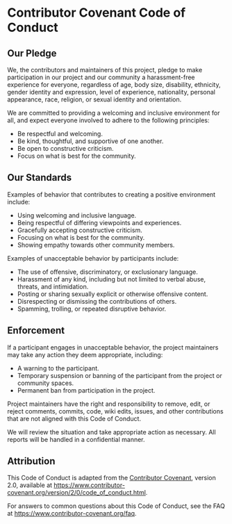 # Contributor Covenant Code of Conduct

## Our Pledge

We, the contributors and maintainers of this project, pledge to make participation in our project
and our community a harassment-free experience for everyone, regardless of age, body size,
disability, ethnicity, gender identity and expression, level of experience, nationality, personal
appearance, race, religion, or sexual identity and orientation.

We are committed to providing a welcoming and inclusive environment for all, and expect everyone
involved to adhere to the following principles:

- Be respectful and welcoming.
- Be kind, thoughtful, and supportive of one another.
- Be open to constructive criticism.
- Focus on what is best for the community.

## Our Standards

Examples of behavior that contributes to creating a positive environment include:

- Using welcoming and inclusive language.
- Being respectful of differing viewpoints and experiences.
- Gracefully accepting constructive criticism.
- Focusing on what is best for the community.
- Showing empathy towards other community members.

Examples of unacceptable behavior by participants include:

- The use of offensive, discriminatory, or exclusionary language.
- Harassment of any kind, including but not limited to verbal abuse, threats, and intimidation.
- Posting or sharing sexually explicit or otherwise offensive content.
- Disrespecting or dismissing the contributions of others.
- Spamming, trolling, or repeated disruptive behavior.

## Enforcement

If a participant engages in unacceptable behavior, the project maintainers may take any action they
deem appropriate, including:

- A warning to the participant.
- Temporary suspension or banning of the participant from the project or community spaces.
- Permanent ban from participation in the project.

Project maintainers have the right and responsibility to remove, edit, or reject comments, commits,
code, wiki edits, issues, and other contributions that are not aligned with this Code of Conduct.

<!-- ## How to Report

If you encounter behavior that violates this Code of Conduct, please report it immediately by
contacting the project maintainers at **[atul@gmail.com]**. -->

We will review the situation and take appropriate action as necessary. All reports will be handled
in a confidential manner.

## Attribution

This Code of Conduct is adapted from the
[Contributor Covenant](https://www.contributor-covenant.org/), version 2.0, available at
https://www.contributor-covenant.org/version/2/0/code_of_conduct.html.

For answers to common questions about this Code of Conduct, see the FAQ at
https://www.contributor-covenant.org/faq.
